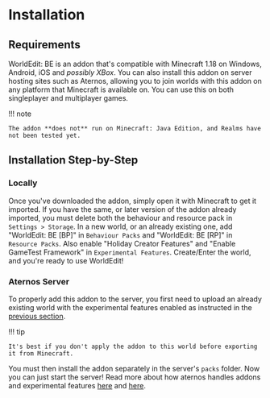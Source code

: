 # Installation

## Requirements

WorldEdit: BE is an addon that's compatible with Minecraft 1.18 on Windows, Android, iOS and _possibly XBox_. You can also install this addon on server hosting sites such as Aternos, allowing you to join worlds with this addon on any platform that Minecraft is available on. You can use this on both singleplayer and multiplayer games.

!!! note

    The addon **does not** run on Minecraft: Java Edition, and Realms have not been tested yet.

## Installation Step-by-Step

### Locally

Once you've downloaded the addon, simply open it with Minecraft to get it imported. If you have the same, or later version of the addon already imported, you must delete both the behaviour and resource pack in `Settings > Storage`. In a new world, or an already existing one, add "WorldEdit: BE [BP]" in `Behaviour Packs` and "WorldEdit: BE [RP]" in `Resource Packs`. Also enable "Holiday Creator Features" and "Enable GameTest Framework" in `Experimental Features`. Create/Enter the world, and you're ready to use WorldEdit!

### Aternos Server

To properly add this addon to the server, you first need to upload an already existing world with the experimental features enabled as instructed in the [previous section](#installation-step-by-step).

!!! tip

    It's best if you don't apply the addon to this world before exporting it from Minecraft.

You must then install the addon separately in the server's `packs` folder. Now you can just start the server! Read more about how aternos handles addons and experimental features [here](https://support.aternos.org/hc/en-us/articles/360042095232-Installing-Addons-Minecraft-Bedrock-Edition-) and [here](https://support.aternos.org/hc/en-us/articles/4407553257873-Enabling-experimental-gameplay-Minecraft-Bedrock-Edition-).